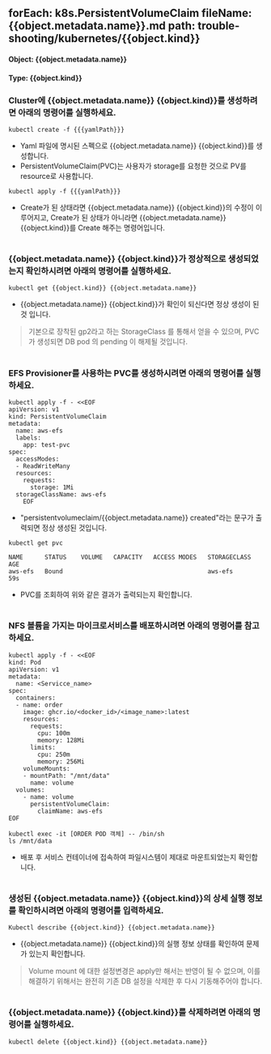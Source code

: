 
forEach: k8s.PersistentVolumeClaim
fileName: {{object.metadata.name}}.md
path: trouble-shooting/kubernetes/{{object.kind}}
---

#### Object: {{object.metadata.name}}
#### Type: {{object.kind}}

### Cluster에 {{object.metadata.name}} {{object.kind}}를 생성하려면 아래의 명령어를 실행하세요.

```
kubectl create -f {{{yamlPath}}}
```
- Yaml 파일에 명시된 스펙으로 {{object.metadata.name}} {{object.kind}}를 생성합니다.
- PersistentVolumeClaim(PVC)는 사용자가 storage를 요청한 것으로 PV를 resource로 사용합니다.

```
kubectl apply -f {{{yamlPath}}}
```
- Create가 된 상태라면 {{object.metadata.name}} {{object.kind}}의 수정이 이루어지고, Create가 된 상태가 아니라면 {{object.metadata.name}} {{object.kind}}를 Create 해주는 명령어입니다.  
#

### {{object.metadata.name}} {{object.kind}}가 정상적으로 생성되었는지 확인하시려면 아래의 명령어를 실행하세요.

```
kubectl get {{object.kind}} {{object.metadata.name}}
```
- {{object.metadata.name}} {{object.kind}}가 확인이 되신다면 정상 생성이 된 것 입니다.  
> 기본으로 장착된 gp2라고 하는 StorageClass 를 통해서 얻을 수 있으며, PVC가 생성되면 DB pod 의 pending 이 해제될 것입니다.  
#

### EFS Provisioner를 사용하는 PVC를 생성하시려면 아래의 명령어를 실행하세요.
```
kubectl apply -f - <<EOF
apiVersion: v1
kind: PersistentVolumeClaim
metadata:
  name: aws-efs
  labels:
    app: test-pvc
spec:
  accessModes:
  - ReadWriteMany
  resources:
    requests:
      storage: 1Mi
  storageClassName: aws-efs
	EOF
```
- "persistentvolumeclaim/{{object.metadata.name}} created"라는 문구가 출력되면 정상 생성된 것입니다.

```
kubectl get pvc

NAME      STATUS    VOLUME   CAPACITY   ACCESS MODES   STORAGECLASS   AGE
aws-efs   Bound                                        aws-efs        59s
```
- PVC를 조회하여 위와 같은 결과가 출력되는지 확인합니다.
#

### NFS 볼륨을 가지는 마이크로서비스를 배포하시려면 아래의 명령어를 참고하세요.
```
kubectl apply -f - <<EOF
kind: Pod
apiVersion: v1
metadata:
  name: <Servicce_name>
spec:
  containers:
  - name: order
    image: ghcr.io/<docker_id>/<image_name>:latest
    resources:
      requests:
        cpu: 100m
        memory: 128Mi
      limits:
        cpu: 250m
        memory: 256Mi
    volumeMounts:
    - mountPath: "/mnt/data"
      name: volume
  volumes:
    - name: volume
      persistentVolumeClaim:
        claimName: aws-efs
EOF
```

```
kubectl exec -it [ORDER POD 객체] -- /bin/sh
ls /mnt/data
```
- 배포 후 서비스 컨테이너에 접속하여 파일시스템이 제대로 마운트되었는지 확인합니다.
#

### 생성된 {{object.metadata.name}} {{object.kind}}의 상세 실행 정보를 확인하시려면 아래의 명령어를 입력하세요.

```
Kubectl describe {{object.kind}} {{object.metadata.name}}
```
- {{object.metadata.name}} {{object.kind}}의 실행 정보 상태를 확인하여 문제가 있는지 확인합니다. 
> Volume mount 에 대한 설정변경은 apply만 해서는 반영이 될 수 없으며, 이를 해결하기 위해서는 완전히 기존 DB 설정을 삭제한 후 다시 기동해주어야 합니다.
#

### {{object.metadata.name}} {{object.kind}}를 삭제하려면 아래의 명령어를 실행하세요.

```
kubectl delete {{object.kind}} {{object.metadata.name}}
```
#